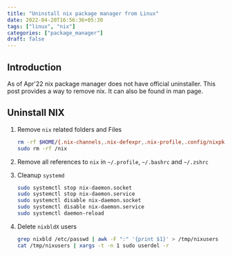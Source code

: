 ```yaml
---
title: "Uninstall nix package manager from Linux"
date: 2022-04-20T16:56:36+05:30
tags: ["linux", "nix"]
categories: ["package_manager"]
draft: false
---
```


## Introduction
As of Apr'22 nix package manager does not have official uninstaller. This post provides a way to remove nix. It can also be found in man page.

## Uninstall NIX

1. Remove `nix` related folders and Files
    ```bash
    rm -rf $HOME/{.nix-channels,.nix-defexpr,.nix-profile,.config/nixpkgs}
    sudo rm -rf /nix
    ```

2. Remove all references to `nix` in `~/.profile`, `~/.bashrc` and `~/.zshrc`

3. Cleanup `systemd`
    ```bash
    sudo systemctl stop nix-daemon.socket
    sudo systemctl stop nix-daemon.service
    sudo systemctl disable nix-daemon.socket
    sudo systemctl disable nix-daemon.service
    sudo systemctl daemon-reload
    ```

4. Delete `nixbldX` users 
    ```bash
    grep nixbld /etc/passwd | awk -F ":" '{print $1}' > /tmp/nixusers
    cat /tmp/nixusers | xargs -t -n 1 sudo userdel -r
    ```

